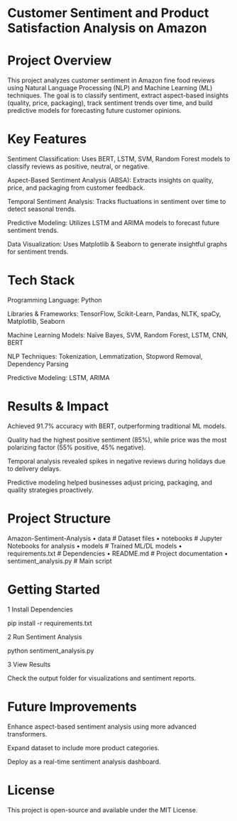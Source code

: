 # Customer Sentiment and Product Satisfaction Analysis on Amazon

# Project Overview

This project analyzes customer sentiment in Amazon fine food reviews using Natural Language Processing (NLP) and Machine Learning (ML) techniques. The goal is to classify sentiment, extract aspect-based insights (quality, price, packaging), track sentiment trends over time, and build predictive models for forecasting future customer opinions.

# Key Features

Sentiment Classification: Uses BERT, LSTM, SVM, Random Forest models to classify reviews as positive, neutral, or negative.

Aspect-Based Sentiment Analysis (ABSA): Extracts insights on quality, price, and packaging from customer feedback.

Temporal Sentiment Analysis: Tracks fluctuations in sentiment over time to detect seasonal trends.

Predictive Modeling: Utilizes LSTM and ARIMA models to forecast future sentiment trends.

Data Visualization: Uses Matplotlib & Seaborn to generate insightful graphs for sentiment trends.

# Tech Stack

Programming Language: Python 

Libraries & Frameworks: TensorFlow, Scikit-Learn, Pandas, NLTK, spaCy, Matplotlib, Seaborn

Machine Learning Models: Naïve Bayes, SVM, Random Forest, LSTM, CNN, BERT

NLP Techniques: Tokenization, Lemmatization, Stopword Removal, Dependency Parsing

Predictive Modeling: LSTM, ARIMA

# Results & Impact

Achieved 91.7% accuracy with BERT, outperforming traditional ML models.

Quality had the highest positive sentiment (85%), while price was the most polarizing factor (55% positive, 45% negative).

Temporal analysis revealed spikes in negative reviews during holidays due to delivery delays.

Predictive modeling helped businesses adjust pricing, packaging, and quality strategies proactively.

# Project Structure

 Amazon-Sentiment-Analysis
  • data               # Dataset files
  • notebooks          # Jupyter Notebooks for analysis
  • models             # Trained ML/DL models
  • requirements.txt    # Dependencies
  • README.md           # Project documentation
  • sentiment_analysis.py  # Main script

# Getting Started

1 Install Dependencies

pip install -r requirements.txt

2 Run Sentiment Analysis

python sentiment_analysis.py

3 View Results

Check the output folder for visualizations and sentiment reports.

# Future Improvements

Enhance aspect-based sentiment analysis using more advanced transformers.

Expand dataset to include more product categories.

Deploy as a real-time sentiment analysis dashboard.

# License

This project is open-source and available under the MIT License.
